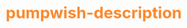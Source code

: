 # pumpwish-description

<html>
	<head>
		<title>Description</title>
		<style>
		p{
			color:green;
			font-size:150%;
			}
		h1{
			color:fb882b;
			font-size:300%;
			}
		
		
		</style>
	
	</head>
	
	<body style="background-color:powderblue;">
		<h1>Product Description</h1>
		<ul>
			<li style=font-size:35;>Product title</li>
				<p>Wish My Pump Magical Lantern</p>
			<li style=font-size:35;>Product overview: </li>
				<p>Get the fantastical experience of shaping your own life the way u want with any wish with the Wish My Pump Magical Lantern.</p>
			<li style=font-size:35;>Key features:</li>
				<p> •	Turns any wish into reality.<br/>
					•    Adjustable time limitations for wish<br/>
					•	Lantern durability up to 3 years.<br/>
				</p>
			<li style=font-size:35;>Technical Specifications:</li>
				<p> •	Dimension: 9” L x 5” W x 6” H<br/>
					•	Material: ABS plastic, metal<br/>
					•	Colour: Orange<br/>
					•	Weight: 1.3 lbs<br/>
				</p>
		</ul>
	</body>

</html>
